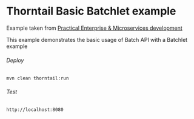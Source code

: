 Thorntail Basic Batchlet example
=====================================

Example taken from [Practical Enterprise & Microservices development](http://www.itbuzzpress.com/ebooks/java-ee-7-development-on-wildfly.html)

This example demonstrates the basic usage of Batch API with a Batchlet example

###### Deploy
```shell
mvn clean thorntail:run
```
###### Test
```shell
http://localhost:8080 
```
  
